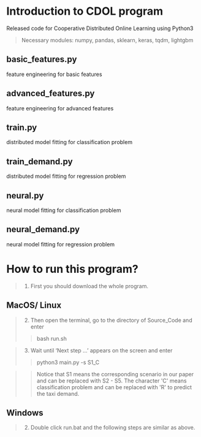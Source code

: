 # Introduction to CDOL program
Released code for Cooperative Distributed Online Learning using Python3
> Necessary modules: numpy, pandas, sklearn, keras, tqdm, lightgbm
## basic_features.py
feature engineering for basic features

## advanced_features.py
feature engineering for advanced features

## train.py
distributed model fitting for classification problem

## train_demand.py
distributed model fitting for regression problem

## neural.py
neural model fitting for classification problem

## neural_demand.py
neural model fitting for regression problem

# How to run this program?
> 1. First you should download the whole program.
## MacOS/ Linux
> 2. Then open the terminal, go to the directory of Source_Code and enter
>> bash run.sh

> 3. Wait until ‘Next step ...’ appears on the screen and enter
>> python3 main.py -s S1_C

>> Notice that S1 means the corresponding scenario in our paper and can be replaced with S2 - S5. The character 'C' means classification problem and can be replaced with 'R' to predict the taxi demand.

## Windows
> 2. Double click run.bat and the following steps are similar as above.
